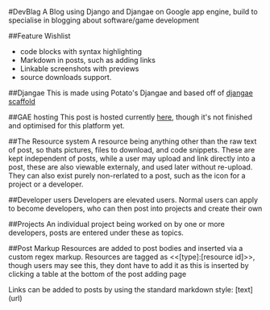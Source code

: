 #DevBlag
A Blog using Django and Djangae on Google app engine,
build to specialise in blogging about software/game development


##Feature Wishlist

* code blocks with syntax highlighting
* Markdown in posts, such as adding links
* Linkable screenshots with previews
* source downloads support.

##Djangae
This is made using Potato's Djangae and based off of [djangae scaffold](https://github.com/potatolondon/djangae-scaffold)

##GAE hosting
This post is hosted currently [here](https://dark-foundry-91520.appspot.com/), though it's not finished and optimised for this platform yet.

##The Resource system
A resource being anything other than the raw text of post, so thats pictures, files to download, and code snippets. These are kept independent of posts, while a user may upload and link directly into a post, these are also viewable externaly, and used later without re-upload. They can also exist purely non-rerlated to a post, such as the icon for a project or a developer.

##Developer users
Developers are elevated users.
Normal users can apply to become developers, who can then post into projects and create their own

##Projects
An individual project being worked on by one or more developers, posts are entered under these as topics.


##Post Markup
Resources are added to post bodies and inserted via a custom regex markup.
Resources are tagged as <<[type]:[resource id]>>, though users may see this, they dont have to add it as this is inserted by clicking a table at the bottom of the post adding page

Links can be added to posts by using the standard markdown style: \[text\]\(url\)